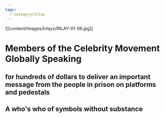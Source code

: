 ```yaml
---
tags:
  - Category/Inlay
---
```

![[content/Images/Inlays/INLAY-01-06.jpg]]
# Members of the Celebrity Movement Globally Speaking 
## for hundreds of dollars to deliver an important message from the people in prison on platforms and pedestals
## A who's who of symbols without substance